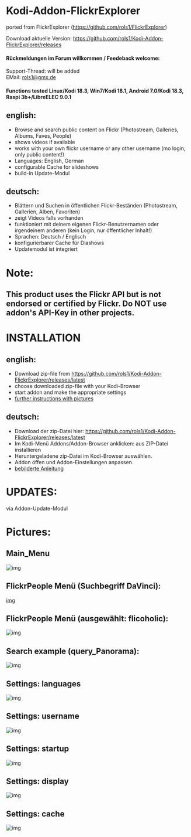 Kodi-Addon-FlickrExplorer
==============
ported from FlickrExplorer (https://github.com/rols1/FlickrExplorer)

Download aktuelle Version: https://github.com/rols1/Kodi-Addon-FlickrExplorer/releases

#### Rückmeldungen im Forum willkommen / Feedeback welcome:
Support-Thread: will be added <br>
EMail: rols1@gmx.de 
  
#### Functions tested Linux/Kodi 18.3, Win7/Kodi 18.1, Android 7.0/Kodi 18.3, Raspi 3b+/LibreELEC 9.0.1 

## english:
- Browse and search public content on Flickr (Photostream, Galleries, Albums, Faves, People)
- shows videos if available
- works with your own flickr username or any other username (mo login, only public content!)
- Languages: English, German
- configurable Cache for slideshows
- build-in Update-Modul

## deutsch:
- Blättern und Suchen in öffentlichen Flickr-Beständen (Photostream, Gallerien, Alben, Favoriten)
- zeigt Videos falls vorhanden
- funktioniert mit deinem eigenen Flickr-Benutzernamen oder irgendeinem anderen (kein Login, nur öffentlicher Inhalt!) 
- Sprachen: Deutsch / Englisch
- konfigurierbarer Cache für Diashows
- Updatemodul ist integriert

Note:
===================
## This product uses the Flickr API but is not endorsed or certified by Flickr. Do NOT use addon's API-Key in other projects.

INSTALLATION
===================
## english:
- Download zip-file from https://github.com/rols1/Kodi-Addon-FlickrExplorer/releases/latest
- choose downloaded zip-file with your Kodi-Browser
- start addon and make the appropriate settings
- [further instructions with pictures](https://kodi.wiki/view/HOW-TO:Install_add-ons_from_zip_files) 

## deutsch:
- Download der zip-Datei hier: https://github.com/rols1/Kodi-Addon-FlickrExplorer/releases/latest
- Im Kodi-Menü Addons/Addon-Browser anklicken: aus ZIP-Datei installieren
- Heruntergeladene zip-Datei im Kodi-Browser auswählen.
- Addon öffen und Addon-Einstellungen anpassen.
- [bebilderte Anleitung](https://www.kodinerds.net/index.php/Thread/14234-Wie-installiert-man-Addons-die-nicht-über-den-Addon-Browser-verfügbar-sind/?page=Thread&threadID=14234)

UPDATES:
===================  
via Addon-Update-Modul
 
 Pictures:
=================== 
## Main_Menu
![img](https://github.com/rols1/PluginPictures/blob/master/Kodi/FlickrExplorer/Main_Menu.png)

## FlickrPeople Menü (Suchbegriff DaVinci):
[img](https://github.com/rols1/PluginPictures/blob/master/Kodi/FlickrExplorer/Menu_FlickrPeople.png)  

## FlickrPeople Menü (ausgewählt: flicoholic):
![img](https://github.com/rols1/PluginPictures/blob/master/Kodi/FlickrExplorer/FlickrPeople_flicoholic.png)

## Search example (query_Panorama):
![img](https://github.com/rols1/PluginPictures/blob/master/Kodi/FlickrExplorer/Suche_Panorama-S1.png)

## Settings: languages
![img](https://github.com/rols1/PluginPictures/blob/master/Kodi/FlickrExplorer/Settings_Lang.png)

## Settings: username
![img](https://github.com/rols1/PluginPictures/blob/master/Kodi/FlickrExplorer/Settings_Username.png)

## Settings: startup
![img](https://github.com/rols1/PluginPictures/blob/master/Kodi/FlickrExplorer/Settings_Startup.png)

## Settings: display
![img](https://github.com/rols1/PluginPictures/blob/master/Kodi/FlickrExplorer/Settings_Display.png)

## Settings: cache
![img](https://github.com/rols1/PluginPictures/blob/master/Kodi/FlickrExplorer/Settings_Cache.png)







